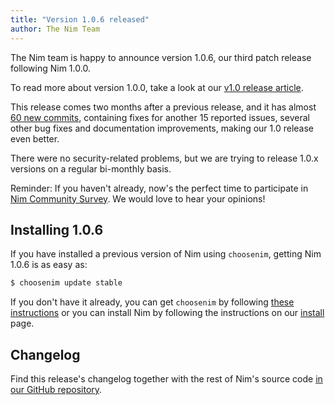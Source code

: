 ```yaml
---
title: "Version 1.0.6 released"
author: The Nim Team
---
```


The Nim team is happy to announce version 1.0.6, our third patch release following
Nim 1.0.0.

To read more about version 1.0.0, take a look at our
[v1.0 release article](https://nim-lang.org/blog/2019/09/23/version-100-released.html).

This release comes two months after a previous release,
and it has almost [60 new commits](https://github.com/nim-lang/Nim/compare/v1.0.4...v1.0.6),
containing fixes for another 15 reported issues, several other bug fixes and documentation
improvements, making our 1.0 release even better.

There were no security-related problems, but we are trying to release 1.0.x versions
on a regular bi-monthly basis.


<div class="sidebarblock">
  <div class="content">
    <div class="paragraph">
      Reminder: If you haven't already, now's the perfect time to participate in <a href="https://nim-lang.org/blog/2019/12/20/community-survey-2019.html">Nim Community Survey</a>. We would love to hear your opinions!
    </div>
  </div>
</div>



## Installing 1.0.6

If you have installed a previous version of Nim using ``choosenim``,
getting Nim 1.0.6 is as easy as:

```bash
$ choosenim update stable
```

If you don't have it already, you can get ``choosenim`` by following
[these instructions](https://github.com/dom96/choosenim) or you can install
Nim by following the instructions on our
[install](https://nim-lang.org/install.html) page.


## Changelog

Find this release's changelog together with the rest of Nim's source code
[in our GitHub repository](https://github.com/nim-lang/Nim/blob/version-1-0/changelogs/changelog_1_0_6.md).
